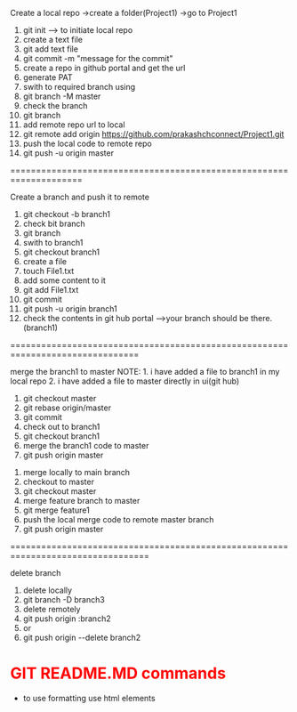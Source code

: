 Create a local repo
->create a folder(Project1)
->go to Project1
1. git init --> to initiate local repo
2. create a text file
3. git add text file
4. git commit -m "message for the commit"
5. create a repo in github portal and get the url
6. generate PAT
7. swith to required branch using
8. git branch -M master
9. check the branch
10. git branch
11. add remote repo url to local
12. git remote add origin https://github.com/prakashchconnect/Project1.git
13. push the local code to remote repo
14. git push -u origin master

====================================================================

Create a branch and push it to remote
1. git checkout -b branch1
2. check bit branch
3. git branch
4. swith to branch1
5. git checkout branch1
6. create a file
7. touch File1.txt
8. add some content to it
9. git add File1.txt
10. git commit
11. git push -u origin branch1
12. check the contents in git hub portal -->your branch should be there.(branch1)

===============================================================================

merge the branch1 to master
NOTE: 1. i have added a file to branch1 in my local repo
2. i have added a file to master directly in ui(git hub)

1. git checkout master
2. git rebase origin/master
3. git commit
4. check out to branch1
5. git checkout branch1
6. merge the branch1 code to master
7. git push origin master

$$$$$$$$$$$$$$$$$$$$$$$$$$$$$$$$$$$$$$$$$$$$$$$$

1. merge locally to main branch
2. checkout to master
3. git checkout master
4. merge feature branch to master
5. git merge feature1
6. push the local merge code to remote master branch
7. git push origin master
   
=================================================================================

delete branch
1. delete locally
2. git branch -D branch3
3. delete remotely
4. git push origin :branch2
5. or
6. git push origin --delete branch2

<h1 style="color:red;">GIT README.MD commands</h1>
<ul>
   <li>to use formatting use html elements</li>
</ul>
